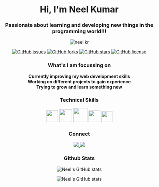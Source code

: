 <h1 align="center">Hi, I'm Neel Kumar</h1>
<h3 align="center">Passionate about learning and developing new things in the programming world!!!</h3>
<p align="center"><img src="https://user-images.githubusercontent.com/75318831/112126705-b9c16700-8bea-11eb-88d3-de4014223aa7.png" alt="neel kr"></p>
<p align="center">
  <a href="https://github.com/Neel-Kr/Neel-Kr/issues"><img alt="GitHub issues" src="https://img.shields.io/github/issues/Neel-Kr/Neel-Kr?color=B202FE&style=for-the-badge"></a>
  <a href="https://github.com/Neel-Kr/Neel-Kr/network"><img alt="GitHub forks" src="https://img.shields.io/github/forks/Neel-Kr/Neel-Kr?color=0AFE02&style=for-the-badge"></a>
  <a href="https://github.com/Neel-Kr/Neel-Kr/stargazers"><img alt="GitHub stars" src="https://img.shields.io/github/stars/Neel-Kr/Neel-Kr?color=FEF602&style=for-the-badge"></a>
  <a href="https://github.com/Neel-Kr/Neel-Kr/blob/main/LICENSE"><img alt="GitHub license" src="https://img.shields.io/github/license/Neel-Kr/Neel-Kr?color=2402FE&style=for-the-badge"></a>
</p>

<h3 align="center"> What's I am focussing on </h3>
<p align="center"> 
  <b>Currently improving my web development skills<br>Working on different projects to gain experience<br>Trying to grow and learn something new</b> 
</p>

<h3 align="center"> Technical Skills </h3>
<p align="center">
  <a> <img src="https://cdn.icon-icons.com/icons2/1826/PNG/512/4202020css3htmllogosocialsocialmedia-115668_115633.png" width="38" height="38"> </a>
  <a> <img src="https://upload.wikimedia.org/wikipedia/commons/thumb/c/c3/Python-logo-notext.svg/768px-Python-logo-notext.svg.png" width="41" height="41"> </a>
  <a> <img src="https://cdn.iconscout.com/icon/free/png-512/html5-10-569380.png" width="45" height="45"> </a>
  <a> <img src="https://upload.wikimedia.org/wikipedia/commons/3/33/Figma-logo.svg" width="37" height="37"> </a>
  <a> <img src="https://upload.wikimedia.org/wikipedia/commons/thumb/9/99/Unofficial_JavaScript_logo_2.svg/480px-Unofficial_JavaScript_logo_2.svg.png" width="35" height="35"> </a>
</p>

<h3 align="center"> Connect </h3>
<p align="center">
  <a href="https://github.com/Neel-Kr"> <img src="https://img.icons8.com/color/48/000000/github-2.png"/> </a>
  <a href="https://www.linkedin.com/neelkr"> <img src="https://img.icons8.com/fluent/48/000000/linkedin.png"/> </a>
</p>

<h3 align="center">Github Stats</h3>
<p align="center"> 
  <a>
    <img alt="Neel's GitHub stats" src="https://github-readme-stats.vercel.app/api?username=Neel-Kr&show_icons=true&theme=chartreuse-dark">
  </a>
</p>
<p align="center"> 
  <a>
    <img alt="Neel's GitHub stats" src="https://github-readme-stats.vercel.app/api/top-langs/?username=Neel-Kr&layout=compact&theme=chartreuse-dark">
  </a>
</p>
